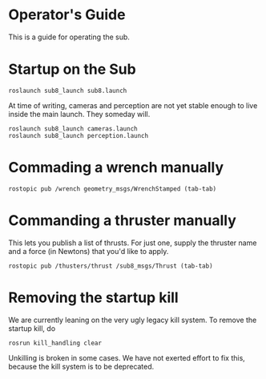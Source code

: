 Operator's Guide
================

This is a guide for operating the sub.

# Startup on the Sub

```shell
roslaunch sub8_launch sub8.launch
```

At time of writing, cameras and perception are not yet stable enough to live inside the main launch. They someday will.

```shell
roslaunch sub8_launch cameras.launch
roslaunch sub8_launch perception.launch
```


# Commading a wrench manually

```shell
rostopic pub /wrench geometry_msgs/WrenchStamped (tab-tab)
```

# Commanding a thruster manually

This lets you publish a list of thrusts. For just one, supply the thruster name and a force (in Newtons) that you'd like to apply.

```shell
rostopic pub /thusters/thrust /sub8_msgs/Thrust (tab-tab)
```

# Removing the startup kill

We are currently leaning on the very ugly legacy kill system. To remove the startup kill, do

```shell
rosrun kill_handling clear
```

Unkilling is broken in some cases. We have not exerted effort to fix this, because the kill system is to be deprecated.
